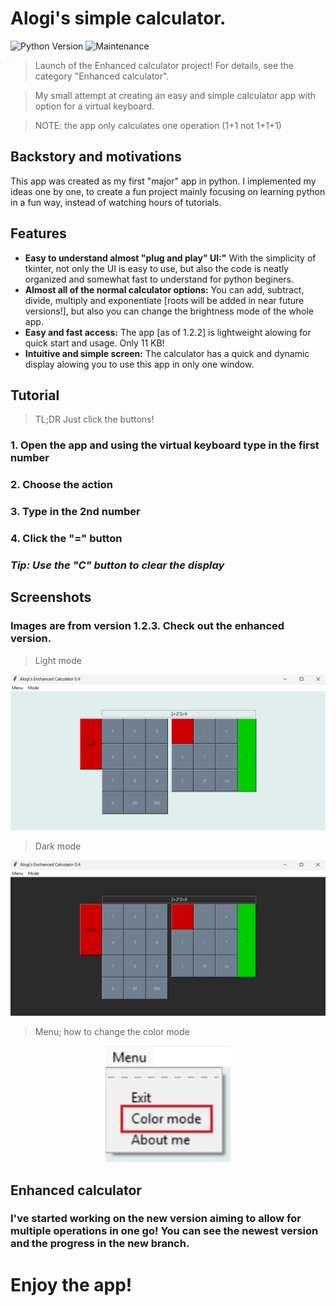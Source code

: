 # Alogi's simple calculator.

<p align="left">
  <img src="https://img.shields.io/badge/Python-3.12%2B-blue?logo=python" alt="Python Version">
  <img src="https://img.shields.io/badge/maintained%3F-no-brightred.svg" alt="Maintenance">
</p>

> Launch of the Enhanced calculator project! For details, see the category "Enhanced calculator".

> My small attempt at creating an easy and simple calculator app with option for a virtual keyboard.

> NOTE: the app only calculates one operation (1+1 not 1+1+1)

## Backstory and motivations

This app was created as my first "major" app in python. I implemented my ideas one by one, to create a fun project mainly focusing on learning python in a fun way, instead of watching hours of tutorials.

## Features

- **Easy to understand almost "plug and play" UI:"** With the simplicity of tkinter, not only the UI is easy to use, but also the code is neatly organized and somewhat fast to understand for python beginers.
- **Almost all of the normal calculator options:** You can add, subtract, divide, multiply and exponentiate [roots will be added in near future versions!], but also you can change the brightness mode of the whole app.
- **Easy and fast access:** The app [as of 1.2.2] is lightweight alowing for quick start and usage. Only 11 KB!
- **Intuitive and simple screen:** The calculator has a quick and dynamic display alowing you to use this app in only one window.

## Tutorial

> TL;DR Just click the buttons!

### 1. Open the app and using the virtual keyboard type in the first number

### 2. Choose the action

### 3. Type in the 2nd number

### 4. Click the "=" button

### *Tip: Use the "C" button to clear the display*

## Screenshots

### Images are from version 1.2.3. Check out the enhanced version.

> Light mode

<p align="center">
  <img src="assets/cal_main_readme.jpg" alt="Final summary" width="700"/>
</p>

> Dark mode

<p align="center">
  <img src="assets/cal_darkm_readme.jpg" alt="Final summary" width="700"/>
</p>

> Menu; how to change the color mode

<p align="center">
  <img src="assets/cal_menu_readme.jpg" alt="Final summary" width="200"/>
</p>

## Enhanced calculator

### I've started working on the new version aiming to allow for multiple operations in one go! You can see the newest version and the progress in the new branch.

# Enjoy the app!
